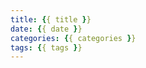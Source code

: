 ```yaml
---
title: {{ title }}
date: {{ date }}
categories: {{ categories }}
tags: {{ tags }}
---
```




<!--more-->
